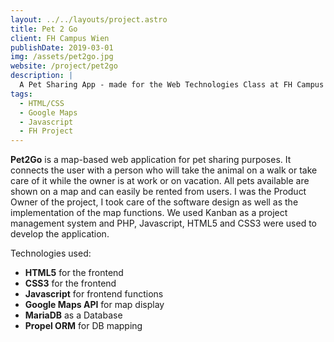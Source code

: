 ```yaml
---
layout: ../../layouts/project.astro
title: Pet 2 Go
client: FH Campus Wien
publishDate: 2019-03-01
img: /assets/pet2go.jpg
website: /project/pet2go
description: |
  A Pet Sharing App - made for the Web Technologies Class at FH Campus Wien.
tags:
  - HTML/CSS
  - Google Maps
  - Javascript
  - FH Project
---
```


**Pet2Go** is a map-based web application for pet sharing purposes. It connects the user with a person who will take the animal on a walk or take care of it while the owner is at work or on vacation. 
All pets available are shown on a map and can easily be rented from users.
I was the Product Owner of the project, I took care of the software design as well as the implementation of the map functions. 
We used Kanban as a project management system and  PHP, Javascript, HTML5 and CSS3 were used to develop the application.	

Technologies used:
- **HTML5** for the frontend
- **CSS3** for the frontend
- **Javascript** for frontend functions
- **Google Maps API** for map display
- **MariaDB** as a Database
- **Propel ORM** for DB mapping
